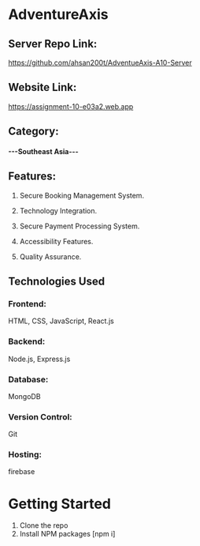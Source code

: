 # AdventureAxis

## Server Repo Link:
https://github.com/ahsan200t/AdventueAxis-A10-Server

## Website Link: 
https://assignment-10-e03a2.web.app

## Category:

#### ---Southeast Asia---

## Features:

1. Secure Booking Management System.

2. Technology Integration.

3. Secure Payment Processing System.

4. Accessibility Features.

5. Quality Assurance.
   

## Technologies Used
### Frontend: 
HTML, CSS, JavaScript, React.js
### Backend: 
Node.js, Express.js
### Database: 
MongoDB
### Version Control: 
Git
### Hosting: 
firebase

# Getting Started
1. Clone the repo
2. Install NPM packages [npm i]

